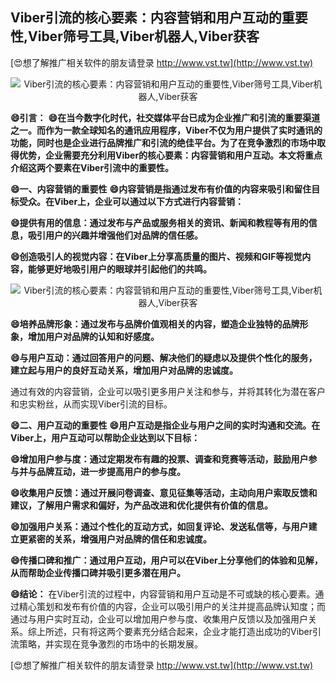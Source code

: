 ## **Viber引流的核心要素：内容营销和用户互动的重要性,Viber筛号工具,Viber机器人,Viber获客**

[😍想了解推广相关软件的朋友请登录 http://www.vst.tw](http://www.vst.tw)

 <center><img src="https://vst.tw/MP4/tuiguang/png/2.png" alt="Viber引流的核心要素：内容营销和用户互动的重要性,Viber筛号工具,Viber机器人,Viber获客"></center>

**😄引言：**
**😄在当今数字化时代，社交媒体平台已成为企业推广和引流的重要渠道之一。而作为一款全球知名的通讯应用程序，Viber不仅为用户提供了实时通讯的功能，同时也是企业进行品牌推广和引流的绝佳平台。为了在竞争激烈的市场中取得优势，企业需要充分利用Viber的核心要素：内容营销和用户互动。本文将重点介绍这两个要素在Viber引流中的重要性。**

**😄一、内容营销的重要性**
**😄内容营销是指通过发布有价值的内容来吸引和留住目标受众。在Viber上，企业可以通过以下方式进行内容营销：**

**😄提供有用的信息：通过发布与产品或服务相关的资讯、新闻和教程等有用的信息，吸引用户的兴趣并增强他们对品牌的信任感。**

**😄创造吸引人的视觉内容：在Viber上分享高质量的图片、视频和GIF等视觉内容，能够更好地吸引用户的眼球并引起他们的共鸣。**

 <center><img src="https://vst.tw/MP4/tuiguang/png/0.png" alt="Viber引流的核心要素：内容营销和用户互动的重要性,Viber筛号工具,Viber机器人,Viber获客"></center>

**😄培养品牌形象：通过发布与品牌价值观相关的内容，塑造企业独特的品牌形象，增加用户对品牌的认知和好感度。**

**😄与用户互动：通过回答用户的问题、解决他们的疑虑以及提供个性化的服务，建立起与用户的良好互动关系，增加用户对品牌的忠诚度。**

通过有效的内容营销，企业可以吸引更多用户关注和参与，并将其转化为潜在客户和忠实粉丝，从而实现Viber引流的目标。

**😄二、用户互动的重要性**
**😄用户互动是指企业与用户之间的实时沟通和交流。在Viber上，用户互动可以帮助企业达到以下目标：**

**😄增加用户参与度：通过定期发布有趣的投票、调查和竞赛等活动，鼓励用户参与并与品牌互动，进一步提高用户的参与度。**

**😄收集用户反馈：通过开展问卷调查、意见征集等活动，主动向用户索取反馈和建议，了解用户需求和偏好，为产品改进和优化提供有价值的信息。**

**😄加强用户关系：通过个性化的互动方式，如回复评论、发送私信等，与用户建立更紧密的关系，增强用户对品牌的信任和忠诚度。**

**😄传播口碑和推广：通过用户互动，用户可以在Viber上分享他们的体验和见解，从而帮助企业传播口碑并吸引更多潜在用户。**

**😄结论：**
在Viber引流的过程中，内容营销和用户互动是不可或缺的核心要素。通过精心策划和发布有价值的内容，企业可以吸引用户的关注并提高品牌认知度；而通过与用户实时互动，企业可以增加用户参与度、收集用户反馈以及加强用户关系。综上所述，只有将这两个要素充分结合起来，企业才能打造出成功的Viber引流策略，并实现在竞争激烈的市场中的长期发展。

[😍想了解推广相关软件的朋友请登录 http://www.vst.tw](http://www.vst.tw)



